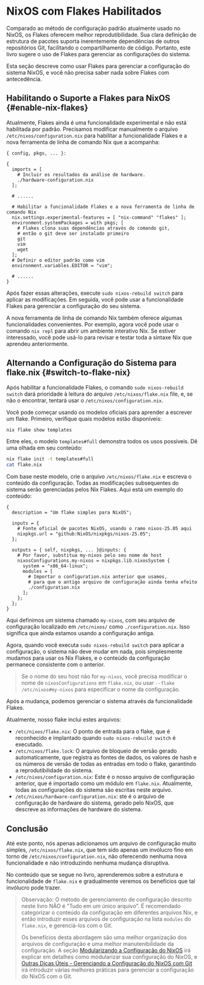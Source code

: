 # NixOS com Flakes Habilitados

Comparado ao método de configuração padrão atualmente usado no NixOS, os Flakes oferecem
melhor reprodutibilidade. Sua clara definição de estrutura de pacotes suporta
inerentemente dependências de outros repositórios Git, facilitando o compartilhamento de
código. Portanto, este livro sugere o uso de Flakes para gerenciar as configurações do
sistema.

Esta seção descreve como usar Flakes para gerenciar a configuração do sistema NixOS, e
você não precisa saber nada sobre Flakes com antecedência.

## Habilitando o Suporte a Flakes para NixOS {#enable-nix-flakes}

Atualmente, Flakes ainda é uma funcionalidade experimental e não está habilitada por
padrão. Precisamos modificar manualmente o arquivo `/etc/nixos/configuration.nix` para
habilitar a funcionalidade Flakes e a nova ferramenta de linha de comando Nix que a
acompanha:

```nix{12,16}
{ config, pkgs, ... }:

{
  imports = [
    # Incluir os resultados da análise de hardware.
    ./hardware-configuration.nix
  ];

  # ......

  # Habilitar a funcionalidade Flakes e a nova ferramenta de linha de comando Nix
  nix.settings.experimental-features = [ "nix-command" "flakes" ];
  environment.systemPackages = with pkgs; [
    # Flakes clona suas dependências através do comando git,
    # então o git deve ser instalado primeiro
    git
    vim
    wget
  ];
  # Definir o editor padrão como vim
  environment.variables.EDITOR = "vim";

  # ......
}
```

Após fazer essas alterações, execute `sudo nixos-rebuild switch` para aplicar as
modificações. Em seguida, você pode usar a funcionalidade Flakes para gerenciar a
configuração do seu sistema.

A nova ferramenta de linha de comando Nix também oferece algumas funcionalidades
convenientes. Por exemplo, agora você pode usar o comando `nix repl` para abrir um
ambiente interativo Nix. Se estiver interessado, você pode usá-lo para revisar e testar
toda a sintaxe Nix que aprendeu anteriormente.

## Alternando a Configuração do Sistema para flake.nix {#switch-to-flake-nix}

Após habilitar a funcionalidade Flakes, o comando `sudo nixos-rebuild switch` dará
prioridade à leitura do arquivo `/etc/nixos/flake.nix` file, e, se não o encontrar,
tentará usar o `/etc/nixos/configuration.nix`.

Você pode começar usando os modelos oficiais para aprender a escrever um flake. Primeiro,
verifique quais modelos estão disponíveis:

```bash
nix flake show templates
```

Entre eles, o modelo `templates#full` demonstra todos os usos possíveis. Dê uma olhada em
seu conteúdo:

```bash
nix flake init -t templates#full
cat flake.nix
```

Com base neste modelo, crie o arquivo `/etc/nixos/flake.nix` e escreva o conteúdo da
configuração. Todas as modificações subsequentes do sistema serão gerenciadas pelos Nix
Flakes. Aqui está um exemplo do conteúdo:

```nix{16}
{
  description = "Um flake simples para NixOS";

  inputs = {
    # Fonte oficial de pacotes NixOS, usando o ramo nixos-25.05 aqui
    nixpkgs.url = "github:NixOS/nixpkgs/nixos-25.05";
  };

  outputs = { self, nixpkgs, ... }@inputs: {
    # Por favor, substitua my-nixos pelo seu nome de host
    nixosConfigurations.my-nixos = nixpkgs.lib.nixosSystem {
      system = "x86_64-linux";
      modules = [
        # Importar o configuration.nix anterior que usamos,
        # para que o antigo arquivo de configuração ainda tenha efeito
        ./configuration.nix
      ];
    };
  };
}
```

Aqui definimos um sistema chamado `my-nixos`, com seu arquivo de configuração localizado
em `/etc/nixos/` como `./configuration.nix`. Isso significa que ainda estamos usando a
configuração antiga.

Agora, quando você executa `sudo nixos-rebuild switch` para aplicar a configuração, o
sistema não deve mudar em nada, pois simplesmente mudamos para usar os Nix Flakes, e o
conteúdo da configuração permanece consistente com o anterior.

> Se o nome do seu host não for `my-nixos`, você precisa modificar o nome de
> `nixosConfigurations` em `flake.nix`, ou usar `--flake /etc/nixos#my-nixos` para
> especificar o nome da configuração.

Após a mudança, podemos gerenciar o sistema através da funcionalidade Flakes.

Atualmente, nosso flake inclui estes arquivos:

- `/etc/nixos/flake.nix`: O ponto de entrada para o flake, que é reconhecido e implantado
  quando `sudo nixos-rebuild switch` é executado.
- `/etc/nixos/flake.lock`: O arquivo de bloqueio de versão gerado automaticamente, que
  registra as fontes de dados, os valores de hash e os números de versão de todas as
  entradas em todo o flake, garantindo a reprodutibilidade do sistema.
- `/etc/nixos/configuration.nix`: Este é o nosso arquivo de configuração anterior, que é
  importado como um módulo em `flake.nix`. Atualmente, todas as configurações do sistema
  são escritas neste arquivo.
- `/etc/nixos/hardware-configuration.nix`: ste é o arquivo de configuração de hardware do
  sistema, gerado pelo NixOS, que descreve as informações de hardware do sistema.

## Conclusão

Até este ponto, nós apenas adicionamos um arquivo de configuração muito simples,
`/etc/nixos/flake.nix`, que tem sido apenas um invólucro fino em torno de
`/etc/nixos/configuration.nix`, não oferecendo nenhuma nova funcionalidade e não
introduzindo nenhuma mudança disruptiva.

No conteúdo que se segue no livro, aprenderemos sobre a estrutura e funcionalidade de
`flake.nix` e gradualmente veremos os benefícios que tal invólucro pode trazer.

> Observação: O método de gerenciamento de configuração descrito neste livro NÃO é "Tudo
> em um único arquivo". É recomendado categorizar o conteúdo da configuração em diferentes
> arquivos Nix, e então introduzir esses arquivos de configuração na lista `modules` do
> `flake.nix`, e gerenciá-los com o Git.
>
> Os benefícios desta abordagem são uma melhor organização dos arquivos de configuração e
> uma melhor manutenibilidade da configuração. A seção
> [Modularizando a Configuração do NixOS](./modularize-the-configuration.md) irá explicar
> em detalhes como modularizar sua configuração do NixOS, e
> [ Outras Dicas Úteis - Gerenciando a Configuração do NixOS com Git](./other-useful-tips.md)
> irá introduzir várias melhores práticas para gerenciar a configuração do NixOS com o
> Git.

[nix flake - Nix Manual]:
  https://nixos.org/manual/nix/stable/command-ref/new-cli/nix3-flake#flake-inputs
[nixpkgs/flake.nix]: https://github.com/NixOS/nixpkgs/tree/nixos-25.05/flake.nix
[nixpkgs/nixos/lib/eval-config.nix]:
  https://github.com/NixOS/nixpkgs/tree/nixos-25.05/nixos/lib/eval-config.nix
[Module System - Nixpkgs]:
  https://github.com/NixOS/nixpkgs/blob/nixos-25.05/doc/module-system/module-system.chapter.md
[nixpkgs/nixos-25.05/lib/modules.nix - _module.args]:
  https://github.com/NixOS/nixpkgs/blob/nixos-25.05/lib/modules.nix#L122-L184
[nixpkgs/nixos-25.05/nixos/doc/manual/development/option-types.section.md#L237-L244]:
  https://github.com/NixOS/nixpkgs/blob/nixos-25.05/nixos/doc/manual/development/option-types.section.md?plain=1#L237-L244
